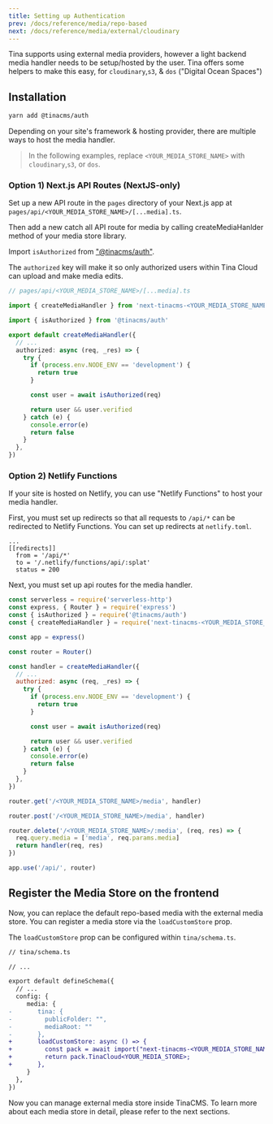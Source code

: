 ```yaml
---
title: Setting up Authentication
prev: /docs/reference/media/repo-based
next: /docs/reference/media/external/cloudinary
---
```


Tina supports using external media providers, however a light backend media handler needs to be setup/hosted by the user. Tina offers some helpers to make this easy, for `cloudinary`,`s3`, & `dos` ("Digital Ocean Spaces")

## Installation

```bash
yarn add @tinacms/auth
```

Depending on your site's framework & hosting provider, there are multiple ways to host the media handler.

> In the following examples, replace `<YOUR_MEDIA_STORE_NAME>` with `cloudinary`,`s3`, or `dos`.

### Option 1) Next.js API Routes (NextJS-only)

Set up a new API route in the `pages` directory of your Next.js app at `pages/api/<YOUR_MEDIA_STORE_NAME>/[...media].ts`.

Then add a new catch all API route for media by calling createMediaHanlder method of your media store library.

Import `isAuthorized` from ["@tinacms/auth"](https://github.com/tinacms/tinacms/tree/main/packages/%40tinacms/auth).

The `authorized` key will make it so only authorized users within Tina Cloud can upload and make media edits.

```ts
// pages/api/<YOUR_MEDIA_STORE_NAME>/[...media].ts

import { createMediaHandler } from 'next-tinacms-<YOUR_MEDIA_STORE_NAME>/dist/handlers'

import { isAuthorized } from '@tinacms/auth'

export default createMediaHandler({
  // ...
  authorized: async (req, _res) => {
    try {
      if (process.env.NODE_ENV == 'development') {
        return true
      }

      const user = await isAuthorized(req)

      return user && user.verified
    } catch (e) {
      console.error(e)
      return false
    }
  },
})
```

### Option 2) Netlify Functions

If your site is hosted on Netlify, you can use "Netlify Functions" to host your media handler.

First, you must set up redirects so that all requests to `/api/*` can be redirected to Netlify Functions. You can set up redirects at `netlify.toml`.

```
...
[[redirects]]
  from = '/api/*'
  to = '/.netlify/functions/api/:splat'
  status = 200
```

Next, you must set up api routes for the media handler.

```js
const serverless = require('serverless-http')
const express, { Router } = require('express')
const { isAuthorized } = require('@tinacms/auth')
const { createMediaHandler } = require('next-tinacms-<YOUR_MEDIA_STORE_NAME>/dist/handlers')

const app = express()

const router = Router()

const handler = createMediaHandler({
  // ...
  authorized: async (req, _res) => {
    try {
      if (process.env.NODE_ENV == 'development') {
        return true
      }

      const user = await isAuthorized(req)

      return user && user.verified
    } catch (e) {
      console.error(e)
      return false
    }
  },
})

router.get('/<YOUR_MEDIA_STORE_NAME>/media', handler)

router.post('/<YOUR_MEDIA_STORE_NAME>/media', handler)

router.delete('/<YOUR_MEDIA_STORE_NAME>/:media', (req, res) => {
  req.query.media = ['media', req.params.media]
  return handler(req, res)
})

app.use('/api/', router)
```

## Register the Media Store on the frontend

Now, you can replace the default repo-based media with the external media store. You can register a media store via the `loadCustomStore` prop.

The `loadCustomStore` prop can be configured within `tina/schema.ts`.

```diff
// tina/schema.ts

// ...

export default defineSchema({
  // ...
  config: {
     media: {
-       tina: {
-         publicFolder: "",
-         mediaRoot: ""
-       },
+       loadCustomStore: async () => {
+         const pack = await import("next-tinacms-<YOUR_MEDIA_STORE_NAME>");
+         return pack.TinaCloud<YOUR_MEDIA_STORE>;
+       },
     }
  },
})
```

Now you can manage external media store inside TinaCMS. To learn more about each media store in detail, please refer to the next sections.
